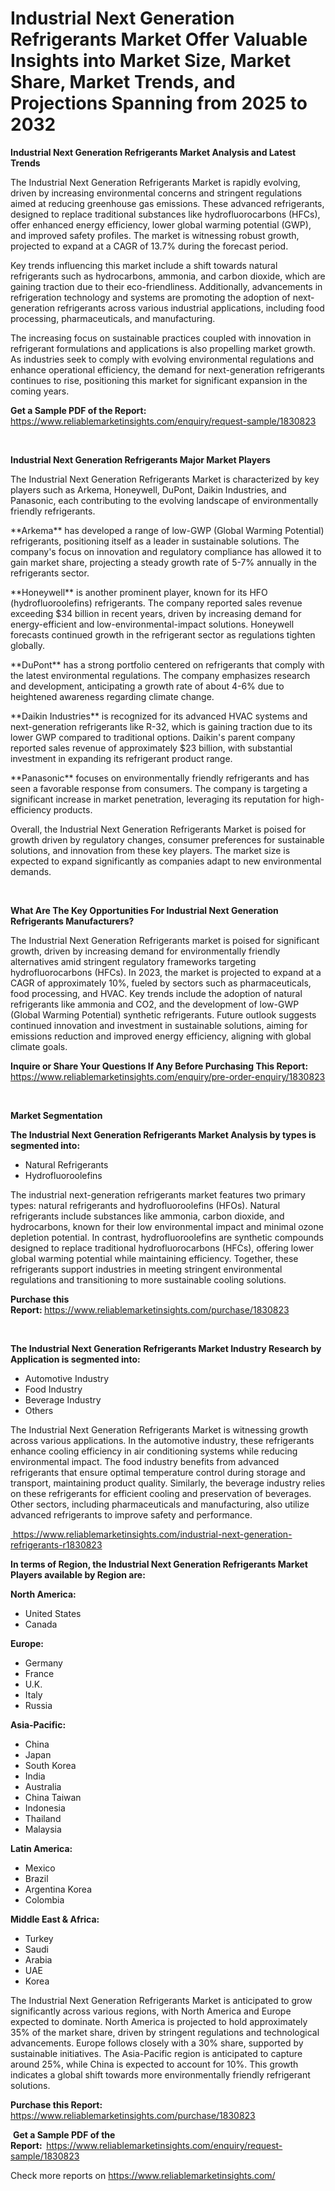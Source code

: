 <p><h1>Industrial Next Generation Refrigerants Market Offer Valuable Insights into Market Size, Market Share, Market Trends, and Projections Spanning from 2025 to 2032</h1></p><p><strong>Industrial Next Generation Refrigerants Market Analysis and Latest Trends</strong></p>
<p><p>The Industrial Next Generation Refrigerants Market is rapidly evolving, driven by increasing environmental concerns and stringent regulations aimed at reducing greenhouse gas emissions. These advanced refrigerants, designed to replace traditional substances like hydrofluorocarbons (HFCs), offer enhanced energy efficiency, lower global warming potential (GWP), and improved safety profiles. The market is witnessing robust growth, projected to expand at a CAGR of 13.7% during the forecast period.</p><p>Key trends influencing this market include a shift towards natural refrigerants such as hydrocarbons, ammonia, and carbon dioxide, which are gaining traction due to their eco-friendliness. Additionally, advancements in refrigeration technology and systems are promoting the adoption of next-generation refrigerants across various industrial applications, including food processing, pharmaceuticals, and manufacturing. </p><p>The increasing focus on sustainable practices coupled with innovation in refrigerant formulations and applications is also propelling market growth. As industries seek to comply with evolving environmental regulations and enhance operational efficiency, the demand for next-generation refrigerants continues to rise, positioning this market for significant expansion in the coming years.</p></p>
<p><strong>Get a Sample PDF of the Report:&nbsp;</strong> <a href="https://www.reliablemarketinsights.com/enquiry/request-sample/1830823?utm_campaign=2010&utm_medium=2&utm_source=Github&utm_content=ia&utm_term=03022025&utm_id=industrial-next-generation-refrigerants">https://www.reliablemarketinsights.com/enquiry/request-sample/1830823</a></p>
<p>&nbsp;</p>
<p><strong>Industrial Next Generation Refrigerants Major Market Players</strong></p>
<p><p>The Industrial Next Generation Refrigerants Market is characterized by key players such as Arkema, Honeywell, DuPont, Daikin Industries, and Panasonic, each contributing to the evolving landscape of environmentally friendly refrigerants. </p><p>**Arkema** has developed a range of low-GWP (Global Warming Potential) refrigerants, positioning itself as a leader in sustainable solutions. The company's focus on innovation and regulatory compliance has allowed it to gain market share, projecting a steady growth rate of 5-7% annually in the refrigerants sector.</p><p>**Honeywell** is another prominent player, known for its HFO (hydrofluoroolefins) refrigerants. The company reported sales revenue exceeding $34 billion in recent years, driven by increasing demand for energy-efficient and low-environmental-impact solutions. Honeywell forecasts continued growth in the refrigerant sector as regulations tighten globally.</p><p>**DuPont** has a strong portfolio centered on refrigerants that comply with the latest environmental regulations. The company emphasizes research and development, anticipating a growth rate of about 4-6% due to heightened awareness regarding climate change.</p><p>**Daikin Industries** is recognized for its advanced HVAC systems and next-generation refrigerants like R-32, which is gaining traction due to its lower GWP compared to traditional options. Daikin's parent company reported sales revenue of approximately $23 billion, with substantial investment in expanding its refrigerant product range.</p><p>**Panasonic** focuses on environmentally friendly refrigerants and has seen a favorable response from consumers. The company is targeting a significant increase in market penetration, leveraging its reputation for high-efficiency products. </p><p>Overall, the Industrial Next Generation Refrigerants Market is poised for growth driven by regulatory changes, consumer preferences for sustainable solutions, and innovation from these key players. The market size is expected to expand significantly as companies adapt to new environmental demands.</p></p>
<p>&nbsp;</p>
<p><strong>What Are The Key Opportunities For Industrial Next Generation Refrigerants Manufacturers?</strong></p>
<p><p>The Industrial Next Generation Refrigerants market is poised for significant growth, driven by increasing demand for environmentally friendly alternatives amid stringent regulatory frameworks targeting hydrofluorocarbons (HFCs). In 2023, the market is projected to expand at a CAGR of approximately 10%, fueled by sectors such as pharmaceuticals, food processing, and HVAC. Key trends include the adoption of natural refrigerants like ammonia and CO2, and the development of low-GWP (Global Warming Potential) synthetic refrigerants. Future outlook suggests continued innovation and investment in sustainable solutions, aiming for emissions reduction and improved energy efficiency, aligning with global climate goals.</p></p>
<p><strong>Inquire or Share Your Questions If Any Before Purchasing This Report:</strong> <a href="https://www.reliablemarketinsights.com/enquiry/pre-order-enquiry/1830823?utm_campaign=2010&utm_medium=2&utm_source=Github&utm_content=ia&utm_term=03022025&utm_id=industrial-next-generation-refrigerants">https://www.reliablemarketinsights.com/enquiry/pre-order-enquiry/1830823</a></p>
<p>&nbsp;</p>
<p><strong>Market Segmentation</strong></p>
<p><strong>The Industrial Next Generation Refrigerants Market Analysis by types is segmented into:</strong></p>
<p><ul><li>Natural Refrigerants</li><li>Hydrofluoroolefins</li></ul></p>
<p><p>The industrial next-generation refrigerants market features two primary types: natural refrigerants and hydrofluoroolefins (HFOs). Natural refrigerants include substances like ammonia, carbon dioxide, and hydrocarbons, known for their low environmental impact and minimal ozone depletion potential. In contrast, hydrofluoroolefins are synthetic compounds designed to replace traditional hydrofluorocarbons (HFCs), offering lower global warming potential while maintaining efficiency. Together, these refrigerants support industries in meeting stringent environmental regulations and transitioning to more sustainable cooling solutions.</p></p>
<p><strong>Purchase this Report:&nbsp;</strong><a href="https://www.reliablemarketinsights.com/purchase/1830823?utm_campaign=2010&utm_medium=2&utm_source=Github&utm_content=ia&utm_term=03022025&utm_id=industrial-next-generation-refrigerants">https://www.reliablemarketinsights.com/purchase/1830823</a></p>
<p>&nbsp;</p>
<p><strong>The Industrial Next Generation Refrigerants Market Industry Research by Application is segmented into:</strong></p>
<p><ul><li>Automotive Industry</li><li>Food Industry</li><li>Beverage Industry</li><li>Others</li></ul></p>
<p><p>The Industrial Next Generation Refrigerants Market is witnessing growth across various applications. In the automotive industry, these refrigerants enhance cooling efficiency in air conditioning systems while reducing environmental impact. The food industry benefits from advanced refrigerants that ensure optimal temperature control during storage and transport, maintaining product quality. Similarly, the beverage industry relies on these refrigerants for efficient cooling and preservation of beverages. Other sectors, including pharmaceuticals and manufacturing, also utilize advanced refrigerants to improve safety and performance.</p></p>
<p><a href="https://www.reliablemarketinsights.com/industrial-next-generation-refrigerants-r1830823?utm_campaign=2010&utm_medium=2&utm_source=Github&utm_content=ia&utm_term=03022025&utm_id=industrial-next-generation-refrigerants">&nbsp;https://www.reliablemarketinsights.com/industrial-next-generation-refrigerants-r1830823</a></p>
<p><strong>In terms of Region, the Industrial Next Generation Refrigerants Market Players available by Region are:</strong></p>
<p>
    <p> <strong> North America: </strong>
        <ul>
            <li>United States</li>
            <li>Canada</li>
        </ul>
        </p> 
    <p> <strong> Europe: </strong>
        <ul>
            <li>Germany</li>
            <li>France</li>
            <li>U.K.</li>
            <li>Italy</li>
            <li>Russia</li>
        </ul>
        </p> 
    <p> <strong> Asia-Pacific: </strong>
        <ul>
            <li>China</li>
            <li>Japan</li>
            <li>South Korea</li>
            <li>India</li>
            <li>Australia</li>
            <li>China Taiwan</li>
            <li>Indonesia</li>
            <li>Thailand</li>
            <li>Malaysia</li>
        </ul>
        </p> 
    <p> <strong> Latin America: </strong>
        <ul>
            <li>Mexico</li>
            <li>Brazil</li>
            <li>Argentina Korea</li>
            <li>Colombia</li>
        </ul>
        </p> 
    <p> <strong> Middle East & Africa: </strong>
        <ul>
            <li>Turkey</li>
            <li>Saudi</li>
            <li>Arabia</li>
            <li>UAE</li>
            <li>Korea</li>
        </ul>
    </p>
    </p>
<p><p>The Industrial Next Generation Refrigerants Market is anticipated to grow significantly across various regions, with North America and Europe expected to dominate. North America is projected to hold approximately 35% of the market share, driven by stringent regulations and technological advancements. Europe follows closely with a 30% share, supported by sustainable initiatives. The Asia-Pacific region is anticipated to capture around 25%, while China is expected to account for 10%. This growth indicates a global shift towards more environmentally friendly refrigerant solutions.</p></p>
<p><strong>Purchase this Report: </strong><a href="https://www.reliablemarketinsights.com/purchase/1830823?utm_campaign=2010&utm_medium=2&utm_source=Github&utm_content=ia&utm_term=03022025&utm_id=industrial-next-generation-refrigerants">https://www.reliablemarketinsights.com/purchase/1830823</a></p>
<p>&nbsp;<strong>Get a Sample PDF of the Report:&nbsp;&nbsp;</strong><a href="https://www.reliablemarketinsights.com/enquiry/request-sample/1830823?utm_campaign=2010&utm_medium=2&utm_source=Github&utm_content=ia&utm_term=03022025&utm_id=industrial-next-generation-refrigerants">https://www.reliablemarketinsights.com/enquiry/request-sample/1830823</a></p>
<p><strong></strong></p>
<p>Check more reports on <a href="https://www.reliablemarketinsights.com/?utm_campaign=2010&utm_medium=2&utm_source=Github&utm_content=ia&utm_term=03022025&utm_id=industrial-next-generation-refrigerants">https://www.reliablemarketinsights.com/</a></p>